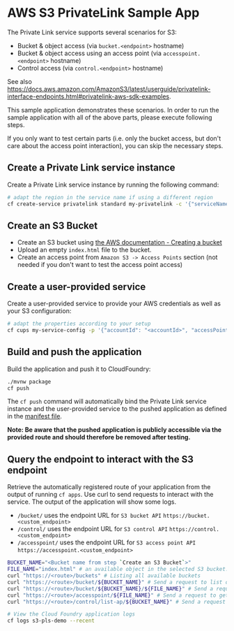 # AWS S3 PrivateLink Sample App

The Private Link service supports several scenarios for S3:
- Bucket & object access (via `bucket.<endpoint>` hostname)
- Bucket & object access using an access point (via `accesspoint.<endpoint>` hostname)
- Control access (via `control.<endpoint>` hostname)

See also <https://docs.aws.amazon.com/AmazonS3/latest/userguide/privatelink-interface-endpoints.html#privatelink-aws-sdk-examples>.

This sample application demonstrates these scenarios.
In order to run the sample application with all of the above parts, please execute following steps.

If you only want to test certain parts (i.e. only the bucket access, but don't care about the access point interaction), you can skip the necessary steps.

## Create a Private Link service instance

Create a Private Link service instance by running the following command:

```bash 
# adapt the region in the service name if using a different region
cf create-service privatelink standard my-privatelink -c '{"serviceName": "com.amazonaws.eu-central-1.s3"}'
```

## Create an S3 Bucket

- Create an S3 bucket
  using [the AWS documentation - Creating a bucket](https://docs.aws.amazon.com/AmazonS3/latest/userguide/create-bucket-overview.html)
- Upload an empty `index.html` file to the bucket.
- Create an access point from `Amazon S3 -> Access Points` section (not needed if you don't want to test the access point access)

## Create a user-provided service

Create a user-provided service to provide your AWS credentials as well as your S3 configuration:

```bash 
# adapt the properties according to your setup
cf cups my-service-config -p '{"accountId": "<accountId>", "accessPointArn": "<optional accessPointArn>", "accessKeyId": "<accessKeyId>", "secretAccessKey": "<secretAccessKey>", "region": "<awsRegion>"}'
```

## Build and push the application

Build the application and push it to CloudFoundry:

```bash
./mvnw package
cf push
```

The `cf push` command will automatically bind the Private Link service instance and the user-provided service to the pushed application
as defined in the [manifest file](manifest.yml).

**Note: Be aware that the pushed application is publicly accessible via the provided route and should therefore be removed after testing.**

## Query the endpoint to interact with the S3 endpoint

Retrieve the automatically registered route of your application from the output of running `cf apps`.
Use curl to send requests to interact with the service. The output of the application will show some logs.

- `/bucket/` uses the endpoint URL for `S3 bucket API` `https://bucket.<custom_endpoint>`
- `/control/` uses the endpoint URL for `S3 control API` `https://control.<custom_endpoint>`  
- `/accesspoint/` uses the endpoint URL for `S3 access point API` `https://accesspoint.<custom_endpoint>`

```bash
BUCKET_NAME="<Bucket name from step `Create an S3 Bucket`>"
FILE_NAME="index.html" # an available object in the selected S3 bucket.
curl "https://<route>/buckets" # Listing all available buckets
curl "https://<route>/bucket/${BUCKET_NAME}" # Send a request to list objects of a specific bucket
curl "https://<route>/bucket/${BUCKET_NAME}/${FILE_NAME}" # Send a request to get an object from the defined bucket
curl "https://<route>/accesspoint/${FILE_NAME}" # Send a request to get an object from the access point
curl "https://<route>/control/list-ap/${BUCKET_NAME}" # Send a request to list access points from the defined bucket

# View the Cloud Foundry application logs
cf logs s3-pls-demo --recent
```
